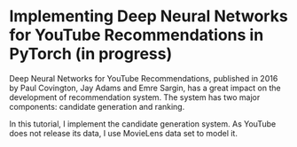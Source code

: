 # Implementing Deep Neural Networks for YouTube Recommendations in PyTorch (in progress)

Deep Neural Networks for YouTube Recommendations, published in 2016 by Paul Covington, Jay Adams and Emre Sargin, has a great impact on the development of recommendation system. The system has two major components: candidate generation and ranking.

In this tutorial, I implement the candidate generation system. As YouTube does not release its data, I use MovieLens data set to model it.
